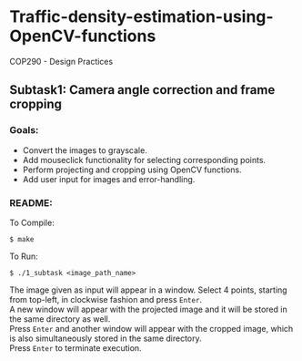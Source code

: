 # Traffic-density-estimation-using-OpenCV-functions
COP290 - Design Practices

## Subtask1: Camera angle correction and frame cropping
### Goals:
- Convert the images to grayscale.
- Add mouseclick functionality for selecting corresponding points.
- Perform projecting and cropping using OpenCV functions.
- Add user input for images and error-handling.

### README:
To Compile:
```
$ make
```
To Run:
```
$ ./1_subtask <image_path_name>
```
The image given as input will appear in a window. Select 4 points, starting from top-left, in clockwise fashion and press ```Enter```.\
A new window will appear with the projected image and it will be stored in the same directory as well.\
Press ```Enter``` and another window will appear with the cropped image, which is also simultaneously stored in the same directory.\
Press ```Enter``` to terminate execution.
